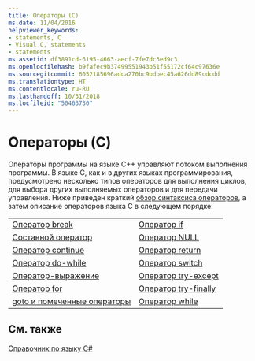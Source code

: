 ```yaml
---
title: Операторы (C)
ms.date: 11/04/2016
helpviewer_keywords:
- statements, C
- Visual C, statements
- statements
ms.assetid: df3891cd-6195-4663-aecf-7fe7dc3ed9c3
ms.openlocfilehash: b9fafec9b37499551943b51f55172cf64c97636e
ms.sourcegitcommit: 6052185696adca270bc9bdbec45a626dd89cdcdd
ms.translationtype: HT
ms.contentlocale: ru-RU
ms.lasthandoff: 10/31/2018
ms.locfileid: "50463730"
---
```

# <a name="statements-c"></a>Операторы (C)

Операторы программы на языке C++ управляют потоком выполнения программы. В языке C, как и в других языках программирования, предусмотрено несколько типов операторов для выполнения циклов, для выбора других выполняемых операторов и для передачи управления. Ниже приведен краткий [обзор синтаксиса операторов](../c-language/overview-of-c-statements.md), а затем описание операторов языка C в следующем порядке:

|||
|-|-|
|[Оператор break](../c-language/break-statement-c.md)|[Оператор if](../c-language/if-statement-c.md)|
|[Составной оператор](../c-language/compound-statement-c.md)|[Оператор NULL](../c-language/null-statement-c.md)|
|[Оператор continue](../c-language/continue-statement-c.md)|[Оператор return](../c-language/return-statement-c.md)|
|[Оператор do-while](../c-language/do-while-statement-c.md)|[Оператор switch](../c-language/switch-statement-c.md)|
|[Оператор-выражение](../c-language/expression-statement-c.md)|[Оператор try-except](../c-language/try-except-statement-c.md)|
|[Оператор for](../c-language/for-statement-c.md)|[Оператор try-finally](../c-language/try-finally-statement-c.md)|
|[goto и помеченные операторы](../c-language/goto-and-labeled-statements-c.md)|[Оператор while](../c-language/while-statement-c.md)|

## <a name="see-also"></a>См. также

[Справочник по языку C#](../c-language/c-language-reference.md)